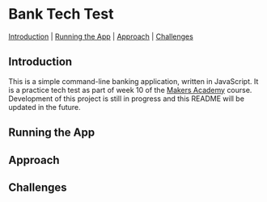 # Bank Tech Test

[Introduction](#introduction) | [Running the App](#running-the-app) | [Approach](#approach) | [Challenges](#challenges)

## Introduction

This is a simple command-line banking application, written in JavaScript. It is a practice tech test as part of week 10 of the [Makers Academy](http://www.makersacademy.com/) course. Development of this project is still in progress and this README will be updated in the future.


## Running the App



## Approach



## Challenges
